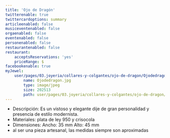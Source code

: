 ```yaml
---
title: 'Ojo de Dragón'
twitterenable: true
twittercardoptions: summary
articleenabled: false
musiceventenabled: false
orgaenabled: false
eventenabled: false
personenabled: false
restaurantenabled: false
restaurant:
    acceptsReservations: 'yes'
    priceRange: $
facebookenable: true
myJewel:
    user/pages/03.joyeria/collares-y-colgantes/ojo-de-dragon/Ojodedragon.jpg:
        name: Ojodedragon.jpg
        type: image/jpeg
        size: 202513
        path: user/pages/03.joyeria/collares-y-colgantes/ojo-de-dragon/Ojodedragon.jpg
---
```


* Descripción: Es un vistoso y elegante dije de gran personalidad y presencia de estilo modernista.
* Materiales: plata de ley 950 y crisocola
* Dimensiones: Ancho: 35 mm Alto: 45 mm
* al ser una pieza artesanal, las medidas siempre son aproximadas 